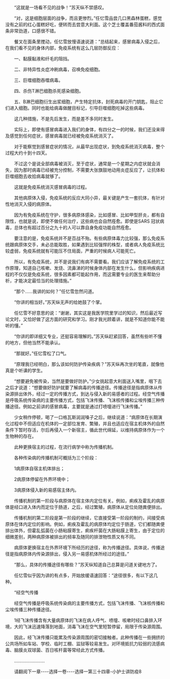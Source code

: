 <div class="read-content j_readContent" id="">
                <p>　　“这就是一场看不见的战争！”苏天纵不禁感叹。<p>　　“对，这是细胞层面的战争，而且更惨烈。”任忆雪品尝几口黑森林蛋糕，感觉没有之前的红心蛋糕好吃，便转而去尝意大利面。这个芝士覆盖番茄酱料的西式面条非常劲道，口感很不错。<p>　　餐叉在面条里搅动，任忆雪放慢语速说道：“总结起来，感冒病毒入侵之后，在我们看不见的身体内部，免疫系统有这么几层防御反应：<p>　　一、黏膜黏液和纤毛的阻挡。<p>　　二、非特异性炎症冲刷病毒，召唤免疫细胞。<p>　　三、巨噬细胞吞噬病毒。<p>　　四、杀伤T淋巴细胞杀死感染细胞。<p>　　五、B淋巴细胞衍生出浆细胞，产生特定抗体，封死病毒的开门钥匙，阻止它们进入细胞。同时也能给病毒做醒目标记，引导巨噬细胞吃掉这些病毒。<p>　　这几种措施，不是先后发生，而是差不多同时发生。<p>　　实际上，即使有感冒病毒进入我们的身体，有四分之一的时候，我们还没来得及感觉到任何症状，感冒病毒就已经被免疫系统消灭了。<p>　　对于能察觉到感冒症状的情况，从最早出现症状，到免疫系统消灭病毒，整个过程大约十到十四天。<p>　　不过这个是说全部病毒被消灭，至于症状，通常是一个星期之内症状就会消失，因为那时病毒已经被充分控制，不需要大张旗鼓地动用炎症反应了，让抗体和巨噬细胞去收拾病毒就够了。<p>　　这就是免疫系统消灭感冒病毒的过程。<p>　　其他病原体入侵，免疫系统的反应大同小异，最关键是产生一套抗体，有针对性地消灭入侵的病原体。<p>　　因为有免疫系统在守护，很多病原体感染，比如感冒、比如甲型肝炎，都有自限性，也就是说，即使不做任何治疗，这些病也会自然痊愈。即使是SARS 冠状病毒，总体也有超过百分之九十的人可以靠自身免疫功能自然痊愈。<p>　　要注意的是，免疫系统并不是百战不殆。有些病原体毒力比较强，那么免疫系统跟病原体交手，未必总能取胜，如果遇到比较强悍的株型，或者病人免疫系统比较虚弱，免疫系统就有可能压不住局面，严重的时候病人可能死亡。<p>　　所以，有免疫系统，并不是说我们有病不需要看。我们应该了解免疫系统的工作原理，知道自己咳嗽、发烧、流鼻涕的时候身体内部在发生什么，但影响疾病进程的不仅仅是免疫系统，很多因素都可能起作用，而这需要专业的医生来帮助分析，才能决定最恰当的处理措施。”<p>　　“那个……我讲的如何？”任忆雪忽然问道。<p>　　“你讲的相当好。”苏天纵无声的给她鼓了个掌。<p>　　任忆雪不好意思的说：“谢谢，其实这是我医学院里学过的知识，然后最近写论文时，又恰好做了这方面的研究和学习。刚才我光顾着讲，就是不知道你能不能听的懂。”<p>　　“你讲的即详细又专业，还挺容易理解的。”苏天纵赶紧回答，虽然有些听不懂的地方，但他当然不能承认。<p>　　“那就好。”任忆雪松了口气。<p>　　“原理我已经明白，那么该如何防护传染疾病？”苏天纵再次坐的笔直，就像他真是个听课的学生。<p>　　“想要避免被传染，当然是要做好防护。”少女挑起意大利面送入嘴里，咽下去之后才说道：“想要做好防护就要了解病毒的传播途径。传播途径是指病原体从传染源排出体外，经过一定的传播方式，到达与侵入新的易感者的过程。经空气传播是呼吸系统传染病的主要传播方式，包括飞沫传播、飞沫核传播和尘埃传播三种传播途径。例如之前讲的感冒病毒，主要就是通过打喷嚏进行飞沫传播。”<p>　　少女稍作停顿，喝了一口格瓦斯润润嗓子之后，继续说道：“病原体在长期演化过程中不但适应在机体的一定部位发育、繁殖，并且也适应在宿主机体外的自然条件下暂时存活，尔后再侵入一个新宿主，循此世代绵延，以维持病原体作为一个生物种的存在。<p>　　此种更换宿主的过程，在流行病学中称为传播机制。<p>　　各种传染病的传播机制可概括为三个阶段：<p>　　1病原体自宿主机体排出；<p>　　2病原体停留在外界环境中；<p>　　3病原体侵入新的易感宿主体内。<p>　　传播机制的第一阶段与病原体在宿主体内定位有关。例如，痢疾及霍乱的病原体是经口进入体内而定位于肠道，之后，经过繁殖，病原体从定位处随粪便排出。<p>　　传播机制的第二阶段是第一阶段的继续，它直接受第一阶段的制约，间接受病原体在体内定位的影响。例如，痢疾及霍乱的病原体均定位于肠道，它们都随粪便排出体外，但霍乱弧菌在小肠粘膜寄生，痢疾杆菌在大肠粘膜上寄生，由于定位的细微差别，两种病原体被排出的频率及随同的排泄物性质又有不同。<p>　　病原体更换宿主在外界环境下所经历的途径，称为传播途径。具体说，传播途径是指病原体内传染源排出，侵入另一易感机体所经过的途径。”<p>　　“那么，具体的传播途径有哪些？”苏天纵知道自己总算是问道关键地方了。<p>　　任忆雪似乎因为讲的有点多，开始放缓语速回答：“途径很多，有以下这几种。<p>　　“经空气传播<p>　　经空气传播是呼吸系统传染病的主要传播方式，包括飞沫传播、飞沫核传播和尘埃传播三种传播途径。<p>　　1经飞沫传播含有大量病原体的飞沫在病人呼气、喷嚏、咳嗽时经口鼻排入环境，大的飞沫迅速降落到地面，消毒飞沫在空气里短暂停留，局限于传染源周围。<p>　　因此，经飞沫传播只能累及传染源周围的密切接触者。此种传播在一些拥挤的公共场所如车站、学校、临时工棚、监狱等较易发生。对环境抵抗力较弱的流感病毒、脑膜炎双球菌、百日咳杆菌等常经此方式传播。<p>　　……………………<p>　　请翻阅下一章----选择一卷----选择一第三十四章-小护士讲防疫8<p> 
            </div>